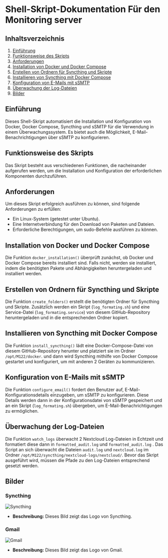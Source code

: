 # Shell-Skript-Dokumentation Für den Monitoring server

## Inhaltsverzeichnis
1. [Einführung](#einführung)
2. [Funktionsweise des Skripts](#funktionsweise-des-skripts)
3. [Anforderungen](#anforderungen)
4. [Installation von Docker und Docker Compose](#installation-von-docker-und-docker-compose)
5. [Erstellen von Ordnern für Syncthing und Skripte](#erstellen-von-ordnern-für-syncthing-und-skripte)
6. [Installieren von Syncthing mit Docker Compose](#installieren-von-syncthing-mit-docker-compose)
7. [Konfiguration von E-Mails mit sSMTP](#konfiguration-von-e-mails-mit-ssmtp)
8. [Überwachung der Log-Dateien](#überwachung-der-log-dateien)
9. [Bilder](#bilder)

## Einführung
Dieses Shell-Skript automatisiert die Installation und Konfiguration von Docker, Docker Compose, Syncthing und sSMTP für die Verwendung in einem Überwachungssystem. Es bietet auch die Möglichkeit, E-Mail-Benachrichtigungen über sSMTP zu konfigurieren.

## Funktionsweise des Skripts
Das Skript besteht aus verschiedenen Funktionen, die nacheinander aufgerufen werden, um die Installation und Konfiguration der erforderlichen Komponenten durchzuführen.

## Anforderungen
Um dieses Skript erfolgreich ausführen zu können, sind folgende Anforderungen zu erfüllen:
- Ein Linux-System (getestet unter Ubuntu).
- Eine Internetverbindung für den Download von Paketen und Dateien.
- Erforderliche Berechtigungen, um sudo-Befehle ausführen zu können.

## Installation von Docker und Docker Compose
Die Funktion `docker_installation()` überprüft zunächst, ob Docker und Docker Compose bereits installiert sind. Falls nicht, werden sie installiert, indem die benötigten Pakete und Abhängigkeiten heruntergeladen und installiert werden.

## Erstellen von Ordnern für Syncthing und Skripte
Die Funktion `create_folders()` erstellt die benötigten Ordner für Syncthing und Skripte. Zusätzlich werden ein Skript (`log_formating.sh`) und eine Service-Datei (`log_formating.service`) von diesem GitHub-Repository heruntergeladen und in die entsprechenden Ordner kopiert.

## Installieren von Syncthing mit Docker Compose
Die Funktion `install_syncthing()` lädt eine Docker-Compose-Datei von diesem GitHub-Repository herunter und platziert sie im Ordner `/opt/M122/docker`. und dann wird Syncthing mithilfe von Docker Compose gestartet und konfiguriert, um mit anderen 2 Geräten zu kommunizieren.

## Konfiguration von E-Mails mit sSMTP
Die Funktion `configure_email()` fordert den Benutzer auf, E-Mail-Konfigurationsdetails einzugeben, um sSMTP zu konfigurieren. Diese Details werden dann in der Konfigurationsdatei von sSMTP gespeichert und an ein Skript (`log_formating.sh`) übergeben, um E-Mail-Benachrichtigungen zu ermöglichen.

## Überwachung der Log-Dateien
Die Funktion `watch_logs` überwacht 2 Nextcloud Log-Dateien in Echtzeit und formatiert diese dann in `formatted_audit.log` und `formatted_audit.log` . Das Script an sich überwacht die Dateien `audit.log` und `nextcloud.log` im Ordner `/opt/M122/syncthing/nextcloud-logs/nextcloud/`. Bevor das Skript ausgeführt wird, müssen die Pfade zu den Log-Dateien entsprechend gesetzt werden.

## Bilder
### Syncthing
![Syncthing](https://github.com/Zubcal/m122/assets/127558095/0de2d4a3-3cbc-473c-a139-4e5f1e3dab9e)

- **Beschreibung:** Dieses Bild zeigt das Logo von Syncthing.

### Gmail
![Gmail](https://github.com/Zubcal/m122/assets/127558095/32c7f32c-66ce-44fc-84bf-f2f073bb4690)

- **Beschreibung:** Dieses Bild zeigt das Logo von Gmail.
